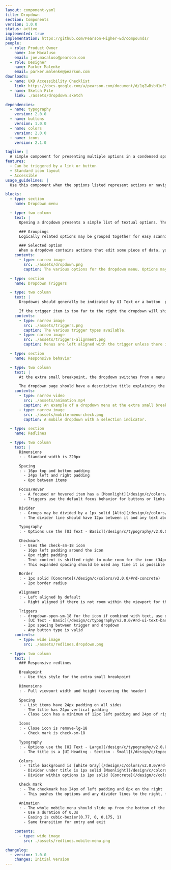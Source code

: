 ```yaml
---
layout: component-yaml
title: Dropdown
section: Components
version: 1.0.0
status: active
implemented: true
implementation: https://github.com/Pearson-Higher-Ed/compounds/
people:
  - role: Product Owner
    name: Joe Macaluso
    email: joe.macaluso@pearson.com
  - role: Designer
    name: Parker Malenke
    email: parker.malenke@pearson.com
downloads:
  - name: UXD Accessibility Checklist
    link: https://docs.google.com/a/pearson.com/document/d/1qZwBsbH1uFSwAJVoJZhRE2R_5aneK462ii3lPcp4tcY/edit?usp=sharing
  - name: Sketch File
    link: ./assets/dropdown.sketch

dependencies:
  - name: typography
    version: 2.0.0
  - name: buttons
    version: 1.0.0
  - name: colors
    version: 2.0.0
  - name: icons
    version: 2.1.0

tagline: |
  A simple component for presenting multiple options in a condensed space.
features:
  - Can be triggered by a link or button
  - Standard icon layout
  - Accessible
usage_guidelines: |
  Use this component when the options listed represent actions or navigation destinations. Prefer the standard [select inputs](/design/c/inputs/#select) for all other use cases.

blocks:
  - type: section
    name: Dropdown menu

  - type: two column
    text: |
      Opening a dropdown presents a simple list of textual options. These may be divided into logically related groups, and a single option may be indicated as selected with a checkmark.

      ### Groupings
      Logically related options may be grouped together for easy scanning.

      ### Selected option
      When a dropdown contains actions that edit some piece of data, you may use a checkmark to indicate the current state of the value being edited.
    contents:
      - type: narrow image
        src: ./assets/dropdown.png
        caption: The various options for the dropdown menu. Options may be grouped, and checkmarks may be used when editing data.

  - type: section
    name: Dropdown Triggers

  - type: two column
    text: |
      Dropdowns should generally be indicated by UI Text or a button  paired with an icon. Just the icon may be used if situated within an appropriate context like a course card or over a color picker.

      If the trigger item is too far to the right the dropdown will shift to be right aligned.
    contents:
      - type: narrow image
        src: ./assets/triggers.png
        caption: The various trigger types available.
      - type: narrow image
        src: ./assets/triggers-alignment.png
        caption: Menus are left aligned with the trigger unless there isn't enough space.

  - type: section
    name: Responsive behavior

  - type: two column
    text: |
      At the extra small breakpoint, the dropdown switches from a menu that drops down to a modal that slides up with a list of options. For UI Text and button triggers the dropdown icon also becomes optional.

      The dropdown page should have a descriptive title explaining the context for the options presented, although it is optional.
    contents:
      - type: narrow video
        src: ./assets/animation.mp4
        caption: An example of a dropdown menu at the extra small breakpoint.
      - type: narrow image
        src: ./assets/mobile-menu-check.png
        caption: A mobile dropdown with a selection indicator.

  - type: section
    name: Redlines

  - type: two column
    text: |
      Dimensions
      : - Standard width is 220px

      Spacing
      : - 16px top and bottom padding
        - 24px left and right padding
        - 8px between items

      Focus/Hover
      : - A focused or hovered item has a [Moonlight](/design/c/colors/v2.0.0/#rd-moonlight) background that extends 4px above and below the text
        - Triggers use the default focus behavior for buttons or links

      Divider
      : - Groups may be divided by a 1px solid [Alto](/design/c/colors/v2.0.0/#rd-alto) line
        - The divider line should have 12px between it and any text above/below it

      Typography
      : - Options use the [UI Text - Basic](/design/c/typography/v2.0.0/#rd-ui-text-basic) style

      Checkmark
      : - Uses the check-sm-18 icon
        - 16px left padding around the icon
        - 8px right padding
        - Text content is shifted right to make room for the icon (34px left padding)
        - This expanded spacing should be used any time it is possible for an option to be checked, i.e. don't start with the narrower space and then shift text over to make room for a check mark

      Border
      : - 1px solid [Concrete](/design/c/colors/v2.0.0/#rd-concrete)
        - 2px border radius

      Alignment
      : - Left aligned by default
        - Right aligned if there is not room within the viewport for the dropdown

      Triggers
      : - dropdown-open-sm-18 for the icon if combined with text, use dropdown-open-sm-24 if standalone
        - [UI Text - Basic](/design/c/typography/v2.0.0/#rd-ui-text-basic), for any text used
        - 2px spacing between trigger and dropdown
        - Any button type is valid
    contents:
      - type: wide image
        src: ./assets/redlines.dropdown.png

  - type: two column
    text: |
      ### Responsive redlines

      Breakpoint
      : - Use this style for the extra small breakpoint

      Dimensions
      : - Full viewport width and height (covering the header)

      Spacing
      : - List items have 24px padding on all sides
        - The title has 24px vertical padding
        - Close icon has a minimum of 12px left padding and 24px of right padding

      Icons
      : - Close icon is remove-lg-18
        - Check mark is check-sm-18

      Typography
      : - Options use the [UI Text - Large](/design/c/typography/v2.0.0/#rd-ui-text-large) style
        - The title is a [UI Heading - Section - Small](/design/c/typography/v2.0.0/#rd-ui-headings-section-basic)

      Colors
      : - Title background is [White Gray](/design/c/colors/v2.0.0/#rd-white-gray)
        - Divider under title is 1px solid [Moonlight](/design/c/colors/v2.0.0/#rd-moonlight)
        - Divider within options is 1px solid [Concrete](/design/c/colors/v2.0.0/#rd-concrete)

      Check mark
      : - The checkmark has 24px of left padding and 8px on the right
        - This pushes the options and any divider lines to the right, for a total right padding of 42px

      Animation
      : - The whole mobile menu should slide up from the bottom of the screen
        - Use a duration of 0.3s
        - Easing is cubic-bezier(0.77, 0, 0.175, 1)
        - Same transition for entry and exit

    contents:
      - type: wide image
        src: ./assets/redlines.mobile-menu.png

changelog:
  - version: 1.0.0
    changes: Initial Version
---
```

